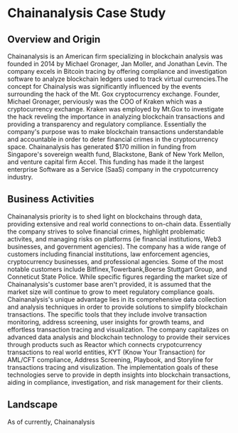 # Chainanalysis Case Study 
## Overview and Origin 
Chainanalysis is an American firm specializing in blockchain analysis was founded in 2014 by Michael Gronager, Jan Moller, and Jonathan Levin. 
The company excels in Bitcoin tracing by offering compliance and investigation software to analyze blockchain ledgers used to track virtual currencies.The concept for Chainalysis was significantly influenced by the events surrounding the hack of the Mt. Gox cryptocurrency exchange. 
Founder, Michael Gronager, perviously was the COO of Kraken which was a cryptocurrency exchange. Kraken was employed by Mt.Gox to investigate the hack reveling the importance in analyzing blockchain transactions and providing a transparency and regulatory compliance. Essentially the company's purpose was to make blockchain transactions understandable and accountable in order to deter financial crimes in the cryptocurrency space. 
Chainanalysis has generated $170 million in funding from Singapore's sovereign wealth fund, Blackstone, Bank of New York Mellon, and venture capital firm Accel. This funding has made it the largest enterprise Software as a Service (SaaS) company in the crypotcurrency industry. 

## Business Activities 
Chainanalysis priority is to shed light on blockchains through data, providing extensive and real world connections to on-chain data. Essentially the company strives to solve financial crimes, highlight problematic activites, and managing risks on platforms (ie financial institutions, Web3 businesses, and government agencies). 
The company has a wide range of customers including financial institutions, law enforcement agencies, cryptocurrency businesses, and professional agencies. Some of the most notable customers include Bitfinex,Towerbank,Boerse Stuttgart Group, and Conneticut State Police. 
While specific figures regarding the market size of Chainanalysis's customer base aren't provided, it is assumed that the market size will continue to grow to meet regulatory compliance goals. 
Chainanalysis's unique advantage lies in its comprehensive data collection and analysis techniques in order to provide solutions to simplify blockchain transactions. The specific tools that they include involve transaction monitoring, address screening, user insights for growth teams, and effortless transaction tracing and visualization. 
The company capitalizes on advanced data analysis and blockchain technology to provide their services through products such as Reactor which connects crypotcurrency transactions to real world entities, KYT (Know Your Transaction) for AML/CFT compliance, Address Screening, Playbook, and Storyline for transactions tracing and visulization. 
The implementation goals of these technologies serve to provide in depth insights into blockchain transactions, aiding in compliance, investigation, and risk management for their clients. 
## Landscape 
As of currently, Chainanalysis 
